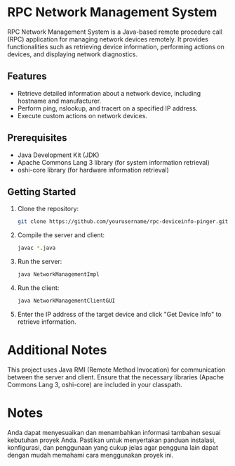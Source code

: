 # RPC Network Management System

RPC Network Management System is a Java-based remote procedure call (RPC) application for managing network devices remotely. It provides functionalities such as retrieving device information, performing actions on devices, and displaying network diagnostics.

## Features

- Retrieve detailed information about a network device, including hostname and manufacturer.
- Perform ping, nslookup, and tracert on a specified IP address.
- Execute custom actions on network devices.

## Prerequisites

- Java Development Kit (JDK)
- Apache Commons Lang 3 library (for system information retrieval)
- oshi-core library (for hardware information retrieval)

## Getting Started

1. Clone the repository:

   ```bash
   git clone https://github.com/yourusername/rpc-deviceinfo-pinger.git
2. Compile the server and client:
   ```bash
   javac *.java

3. Run the server:
   
    ```bash
    java NetworkManagementImpl
    
4. Run the client:
   
    ```bash
    java NetworkManagementClientGUI
    
5. Enter the IP address of the target device and click "Get Device Info" to retrieve information.

# Additional Notes
This project uses Java RMI (Remote Method Invocation) for communication between the server and client.
Ensure that the necessary libraries (Apache Commons Lang 3, oshi-core) are included in your classpath.


# Notes
Anda dapat menyesuaikan dan menambahkan informasi tambahan sesuai kebutuhan proyek Anda. Pastikan untuk menyertakan panduan instalasi, konfigurasi, dan penggunaan yang cukup jelas agar pengguna lain dapat dengan mudah memahami cara menggunakan proyek ini.




